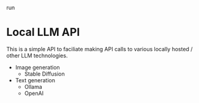 run 
# Local LLM API
This is a simple API to faciliate making API calls to various locally hosted / other LLM technologies.
- Image generation
  - Stable Diffusion
- Text generation
  - Ollama
  - OpenAI
